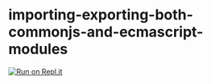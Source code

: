 # importing-exporting-both-commonjs-and-ecmascript-modules

[![Run on Repl.it](https://repl.it/badge/github/nodejs-projects-kenanhancer/importing-exporting-both-commonjs-and-ecmascript-modules)](https://repl.it/github/nodejs-projects-kenanhancer/importing-exporting-both-commonjs-and-ecmascript-modules)